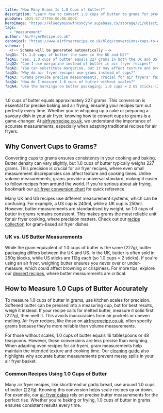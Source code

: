 ```yaml
---
title: "How Many Grams Is 1.0 Cups of Butter?"
description: "Learn how to convert 1.0 cups of butter to grams for precise baking and air frying. Get accurate measurements every time!"
pubDate: 2025-07-27T00:00:00.000Z
heroImage: "https://klueoymssxwfnxsvcyhv.supabase.co/storage/v1/object/public/Shmucket/how-many-grams-is-1-cup-of-butter.webp"
tags:
  - "measurement"
author: "AirFryerRecipe.co.uk"
canonical: "https://www.airfryerrecipe.co.uk/blog/conversions/cups-to-grams/how-many-grams-is-1-cup-of-butter"
schema: |
  <!-- Schema will be generated automatically -->
faqQ1: "Is 1.0 cups of butter the same in the UK and US?"
faqA1: "Yes, 1.0 cups of butter equals 227 grams in both the UK and US. However, butter is packaged differently: UK blocks are 250g, while US sticks are 113g each (so 1.0 cups = 2 sticks). Always weigh for accuracy in air fryer recipes."
faqQ2: "Can I use margarine instead of butter in air fryer recipes?"
faqA2: "You can substitute margarine, but it may affect texture and browning. Margarine has a higher water content, so for best results, stick to butter (227g per 1.0 cups) in air fryer baking. Check our conversion chart for alternatives."
faqQ3: "Why do air fryer recipes use grams instead of cups?"
faqA3: "Grams provide precise measurements, crucial for air fryers' fast cooking times. Volume measurements (like cups) can vary, but 1.0 cups of butter is always 227g. This consistency prevents undercooking or burning in air fryers."
faqQ4: "How do I measure 1.0 cups of butter without scales?"
faqA4: "Use the markings on butter packaging: 1.0 cups = 2 US sticks (227g) or roughly ½ a UK 250g block. For softer butter, pack it tightly into a measuring cup, but weighing is more reliable for air fryer recipes."
---
```

<p>1.0 cups of butter equals approximately 227 grams. This conversion is essential for precise baking and air frying, ensuring your recipes turn out perfectly every time. Whether you're whipping up a cake or preparing a savoury dish in your air fryer, knowing how to convert cups to grams is a game-changer. At <a href=https://www.airfryerrecipe.co.uk>airfryerrecipe.co.uk</a>, we understand the importance of accurate measurements, especially when adapting traditional recipes for air fryers.</p>

<h2>Why Convert Cups to Grams?</h2>  
<p>Converting cups to grams ensures consistency in your cooking and baking. Butter density can vary slightly, but 1.0 cups of butter typically weighs 227 grams. This precision is crucial for air fryer recipes, where even small measurement discrepancies can affect texture and cooking times. Unlike volume measurements, grams provide a universal standard, making it easier to follow recipes from around the world. If you're serious about air frying, bookmark our <a href=https://www.airfryerrecipe.co.uk/air-fryer-conversion-chart>air fryer conversion chart</a> for quick reference.</p>  

<p>Many UK and US recipes use different measurement systems, which can be confusing. For example, a US cup is 240ml, while a UK cup is 250ml. However, butter measurements are standardised by weight, so 1.0 cups of butter in grams remains consistent. This makes grams the most reliable unit for air fryer cooking, where precision matters. Check out our <a href=https://www.airfryerrecipe.co.uk/recipes>recipe collection</a> for gram-based air fryer dishes.</p>  

<h3>UK vs. US Butter Measurements</h3>  
<p>While the gram equivalent of 1.0 cups of butter is the same (227g), butter packaging differs between the UK and US. In the UK, butter is often sold in 250g blocks, while US sticks are 113g each (so 1.0 cups = 2 sticks). If you're using an air fryer, weighing butter ensures you never over or under-measure, which could affect browning or crispiness. For more tips, explore our <a href=https://www.airfryerrecipe.co.uk/recipe-category/dessert>dessert recipes</a>, where butter measurements are critical.</p>  

<h2>How to Measure 1.0 Cups of Butter Accurately</h2>  
<p>To measure 1.0 cups of butter in grams, use kitchen scales for precision. Softened butter can be pressed into a measuring cup, but for best results, weigh it instead. If your recipe calls for melted butter, measure it solid first (227g), then melt it. This avoids inaccuracies from air pockets or uneven melting. Air fryer recipes, like those on <a href=https://www.airfryerrecipe.co.uk>airfryerrecipe.co.uk</a>, often specify grams because they’re more reliable than volume measurements.</p>  

<p>For those without scales, 1.0 cups of butter equals 16 tablespoons or 48 teaspoons. However, these conversions are less precise than weighing. When adapting oven recipes for air fryers, gram measurements help maintain the intended texture and cooking time. Our <a href=https://www.airfryerrecipe.co.uk/air-fryer-cleaner>cleaning guide</a> also highlights why accurate butter measurements prevent messy spills in your air fryer basket.</p>  

<h3>Common Recipes Using 1.0 Cups of Butter</h3>  
<p>Many air fryer recipes, like shortbread or garlic bread, use around 1.0 cups of butter (227g). Knowing this conversion helps scale recipes up or down. For example, our <a href=https://www.airfryerrecipe.co.uk/recipe-category/cakes>air fryer cakes</a> rely on precise butter measurements for the perfect rise. Whether you're baking or frying, 1.0 cups of butter in grams ensures consistent results every time.</p>
